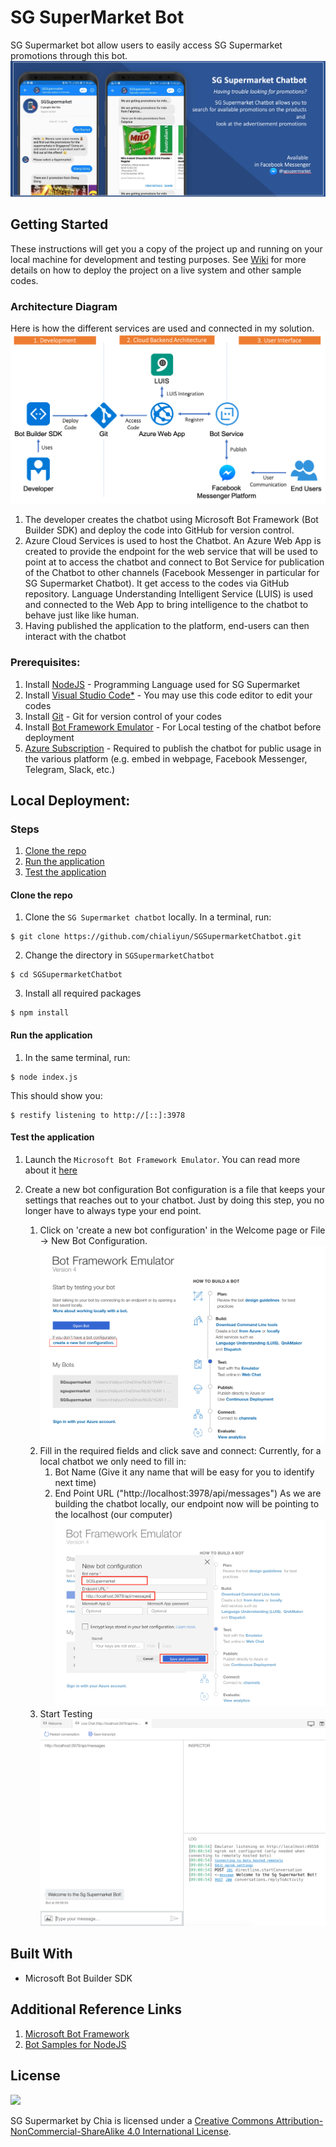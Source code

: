 # SG SuperMarket Bot
SG Supermarket bot allow users to easily access SG Supermarket promotions through this bot.
![Banner](https://github.com/chialiyun/SGSupermarketChatbot/blob/master/image/Banner.png)

## Getting Started
These instructions will get you a copy of the project up and running on your local machine for development and testing purposes. 
See [Wiki](https://github.com/chialiyun/SGSupermarketChatbot/wiki) for more details on how to deploy the project on a live system and other sample codes.

### Architecture Diagram
Here is how the different services are used and connected in my solution.
![Architecture diagram](https://github.com/chialiyun/SGSupermarketChatbot/blob/master/image/Architecture%20Diagram.png)

1. The developer creates the chatbot using Microsoft Bot Framework (Bot Builder SDK) and deploy the code into GitHub for version control.
2. Azure Cloud Services is used to host the Chatbot. An Azure Web App is created to provide the endpoint for the web service that will be used to point at to access the chatbot and connect to Bot Service for publication of the Chatbot to other channels (Facebook Messenger in particular for SG Supermarket Chatbot). It get access to the codes via GitHub repository. Language Understanding Intelligent Service (LUIS) is used and connected to the Web App to bring intelligence to the chatbot to behave just like like human.
3. Having published the application to the platform, end-users can then interact with the chatbot

### Prerequisites:
1. Install [NodeJS](https://nodejs.org/dist/v8.12.0/node-v8.12.0-x64.msi) - Programming Language used for SG Supermarket 
2. Install [Visual Studio Code*](https://code.visualstudio.com/) - You may use this code editor to edit your codes
3. Install [Git](https://git-scm.com/download/win) - Git for version control of your codes
4. Install [Bot Framework Emulator](https://github.com/Microsoft/BotFramework-Emulator/releases/download/v4.0.0-preview.40025/botframework-emulator-setup-4.0.0-preview.40025.exe) - For Local testing of the chatbot before deployment
5. [Azure Subscription](https://azure.microsoft.com/en-us/free/?ref=microsoft.com&utm_source=microsoft.com&utm_medium=docs&utm_campaign=visualstudio) - Required to publish the chatbot for public usage in the various platform (e.g. embed in webpage, Facebook Messenger, Telegram, Slack, etc.)

## Local Deployment:
### Steps
1. [Clone the repo](https://github.com/chialiyun/SGSupermarketChatbot#clone-the-repo)
2. [Run the application](https://github.com/chialiyun/SGSupermarketChatbot#run-the-application)
3. [Test the application](https://github.com/chialiyun/SGSupermarketChatbot#test-the-application)

#### Clone the repo
1. Clone the `SG Supermarket chatbot` locally. In a terminal, run:
```
$ git clone https://github.com/chialiyun/SGSupermarketChatbot.git
```
2. Change the directory in `SGSupermarketChatbot`
```
$ cd SGSupermarketChatbot
```
3. Install all required packages
```
$ npm install
```

#### Run the application
1. In the same terminal, run:
```
$ node index.js
```

This should show you:
```
$ restify listening to http://[::]:3978
```

#### Test the application
1. Launch the `Microsoft Bot Framework Emulator`. You can read more about it [here](https://github.com/microsoft/botframework-emulator/wiki/Getting-Started)

2. Create a new bot configuration
    Bot configuration is a file that keeps your settings that reaches out to your chatbot. Just by doing this step, you no longer have to always type your end point.
   1. Click on 'create a new bot configuration' in the Welcome page or File -> New Bot Configuration. 
   ![1. create bot configuration.png](https://github.com/chialiyun/SGSupermarketChatbot/blob/master/image/Documentation/Microsoft%20Bot%20Framework%20Emulator/1.%20create%20bot%20configuration.png)
   2. Fill in the required fields and click save and connect:
     Currently, for a local chatbot we only need to fill in:
        1. Bot Name (Give it any name that will be easy for you to identify next time)
        2. End Point URL ("http://localhost:3978/api/messages")
        As we are building the chatbot locally, our endpoint now will be pointing to the localhost (our computer)
        ![2. Fill in the configuration.png](https://github.com/chialiyun/SGSupermarketChatbot/blob/master/image/Documentation/Microsoft%20Bot%20Framework%20Emulator/2.%20Fill%20in%20the%20configuration.png)
    3. Start Testing
    ![3. start testing.png](https://github.com/chialiyun/SGSupermarketChatbot/blob/master/image/Documentation/Microsoft%20Bot%20Framework%20Emulator/3.%20start%20testing.png)

## Built With
* Microsoft Bot Builder SDK

## Additional Reference Links
1. [Microsoft Bot Framework](https://docs.microsoft.com/en-us/azure/bot-service/javascript/bot-builder-javascript-quickstart?view=azure-bot-service-4.0)
2. [Bot Samples for NodeJS](https://github.com/Microsoft/BotBuilder-Samples)

## License
![](https://i.creativecommons.org/l/by-nc-sa/4.0/88x31.png)

SG Supermarket by Chia is licensed under a [Creative Commons Attribution-NonCommercial-ShareAlike 4.0 International License](http://creativecommons.org/licenses/by-nc-sa/4.0/).
